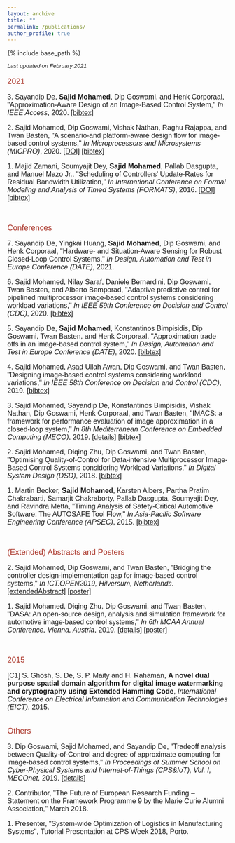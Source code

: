 ```yaml
---
layout: archive
title: ""
permalink: /publications/
author_profile: true
---
```


{% include base_path %}

<style>
p { margin-bottom: 0px; }
</style>


<font face="helvetica" size="2">
<p><i>Last updated on February 2021</i></p></font>



<font face="helvetica" color="#A93226" size="4">
<p>2021</p></font>

<font face="helvetica" size="3"> 

<p>3. Sayandip De,<b> Sajid Mohamed</b>, Dip Goswami, and Henk Corporaal, &quot;Approximation-Aware Design of an Image-Based Control System,&quot; <i>In IEEE Access</i>, 2020. <a href="http://sajid-mohamed.github.io/files/bib_de2020access.txt" target="_blank">[bibtex]</a><a href="https://ieeexplore.ieee.org/stamp/stamp.jsp?tp=&arnumber=9189775" target="_blank"><img src="/images/download.png" height="10" width="20"></a></p>

<p>2. Sajid Mohamed, Dip Goswami, Vishak Nathan, Raghu Rajappa, and Twan Basten, &quot;A scenario-and platform-aware design flow for image-based control systems,&quot; <i>In Microprocessors and Microsystems (MICPRO)</i>, 2020. <a href="https://doi.org/10.1016/j.micpro.2020.103037" target="_blank">[DOI]</a> <a href="http://sajid-mohamed.github.io/files/bib_mohamed2020scenario.txt" target="_blank">[bibtex]</a> <a href="https://sajid-mohamed.github.io/files/103037preprint.pdf" target="_blank"><img src="/images/download.png" height="10" width="20"></a></p>

<p>1. Majid Zamani, Soumyajit Dey, <b>Sajid Mohamed</b>, Pallab Dasgupta, and Manuel Mazo Jr., &quot;Scheduling of Controllers' Update-Rates for Residual Bandwidth Utilization,&quot; <i>In International Conference on Formal Modeling and Analysis of Timed Systems (FORMATS)</i>, 2016. <a href="https://doi.org/10.1007/978-3-319-44878-7_6" target="_blank">[DOI]</a> <a href="http://sajid-mohamed.github.io/files/bib_formats.txt" target="_blank">[bibtex]</a></p>

</font><br>

<font face="helvetica" color="#A93226" size="4">
<p>Conferences</p></font>

<font face="helvetica" size="3">
<p>7. Sayandip De, Yingkai Huang, <b>Sajid Mohamed</b>, Dip Goswami, and Henk Corporaal, &quot;Hardware- and Situation-Aware Sensing for Robust
Closed-Loop Control Systems,&quot; <i>In Design, Automation and Test in Europe Conference (DATE)</i>, 2021. <a href="https://sajid-mohamed.github.io/files/DATE2021paper.pdf" target="_blank"><img src="/images/download.png" height="10" width="20"></a></p>

<p>6. Sajid Mohamed, Nilay Saraf, Daniele Bernardini, Dip Goswami, Twan Basten, and Alberto Bemporad, &quot;Adaptive predictive control for pipelined multiprocessor image-based control systems considering workload variations,&quot; <i>In IEEE 59th Conference on Decision and Control (CDC)</i>, 2020. <a href="http://sajid-mohamed.github.io/files/bib_mohamed2020adaptive.txt" target="_blank">[bibtex]</a> <a href="https://sajid-mohamed.github.io/files/2020CDCmohamed.pdf" target="_blank"><img src="/images/download.png" height="10" width="20"></a><a href="https://sajid-mohamed.github.io/files/CDC20SMohamedv2.pptx" target="_blank"><img src="/images/slides.png" height="10" width="20"></a><a href="https://youtu.be/q1OrkSAIabo" target="_blank"><img src="/images/video.png" height="10" width="20"></a></p>

<p>5. Sayandip De, <b>Sajid Mohamed</b>, Konstantinos Bimpisidis, Dip Goswami, Twan Basten, and Henk Corporaal, &quot;Approximation trade offs in an image-based control system,&quot; <i>In Design, Automation and Test in Europe Conference (DATE)</i>, 2020. <a href="http://sajid-mohamed.github.io/files/bib_de2020approximation.txt" target="_blank">[bibtex]</a> <a href="https://sajid-mohamed.github.io/files/DATE2020paper.pdf" target="_blank"><img src="/images/download.png" height="10" width="20"></a><a href="https://sajid-mohamed.github.io/files/DATE2020slides.pdf" target="_blank"><img src="/images/slides.png" height="10" width="20"></a></p>

<p>4. Sajid Mohamed, Asad Ullah Awan, Dip Goswami, and Twan Basten, &quot;Designing image-based control systems considering workload variations,&quot; <i>In IEEE 58th Conference on Decision and Control (CDC)</i>, 2019. <a href="http://sajid-mohamed.github.io/files/bib_mohamed2019designing.txt" target="_blank">[bibtex]</a> <a href="https://pure.tue.nl/ws/portalfiles/portal/144403064/CDC_cam_ready.pdf" target="_blank"><img src="/images/download.png" height="10" width="20"></a><a href="https://sajid-mohamed.github.io/files/CDC19SMohamed.pptx" target="_blank"><img src="/images/slides.png" height="10" width="20"></a></p>

<p>3. Sajid Mohamed, Sayandip De, Konstantinos Bimpisidis, Vishak Nathan, Dip Goswami, Henk Corporaal, and Twan Basten, &quot;IMACS: a framework for performance evaluation of image approximation in a closed-loop system,&quot; <i>In 8th Mediterranean Conference on Embedded Computing (MECO)</i>, 2019. <a href="https://sajid-mohamed.github.io/tools/imacs/">[details]</a> <a href="http://sajid-mohamed.github.io/files/bib_mohamed2019imacs.txt" target="_blank">[bibtex]</a> <a href="https://pure.tue.nl/ws/portalfiles/portal/131905081/IMACS.pdf" target="_blank"><img src="/images/download.png" height="10" width="20"></a><a href="https://sajid-mohamed.github.io/files/IMACS_.pptx" target="_blank"><img src="/images/slides.png" height="10" width="20"></a></p>

<p>2. Sajid Mohamed, Diqing Zhu, Dip Goswami, and Twan Basten, &quot;Optimising Quality-of-Control for Data-intensive Multiprocessor Image-Based Control Systems considering Workload Variations,&quot; <i>In Digital System Design (DSD)</i>, 2018. <a href="http://sajid-mohamed.github.io/files/bib_mohamed2018optimising.txt" target="_blank">[bibtex]</a> <a href="https://pure.tue.nl/ws/portalfiles/portal/145692692/PID5432947.pdf" target="_blank"><img src="/images/download.png" height="10" width="20"></a><a href="https://sajid-mohamed.github.io/files/SPADe_DSD2018v2.pptx" target="_blank"><img src="/images/slides.png" height="10" width="20"></a></p>

<p>1. Martin Becker, <b>Sajid Mohamed</b>, Karsten Albers, Partha Pratim Chakrabarti, Samarjit Chakraborty, Pallab Dasgupta, Soumyajit Dey, and Ravindra Metta, &quot;Timing Analysis of Safety-Critical Automotive Software: The AUTOSAFE Tool Flow,&quot; <i> In Asia-Pacific Software Engineering Conference (APSEC)</i>, 2015. <a href="http://sajid-mohamed.github.io/files/bib_autosafe.txt">[bibtex]</a> <a href="http://sajid-mohamed.github.io/files/AUTOSAFE.pdf" target="_blank"><img src="/images/download.png" height="10" width="20"></a><a href="http://sajid-mohamed.github.io/files/AUTOSAFE_APSEC_2015.pptx" target="_blank"><img src="/images/slides.png" height="10" width="20"></a></p>

</font><br>

<font face="helvetica" color="#A93226" size="4">
<p>(Extended) Abstracts and Posters</p></font>


<font face="helvetica" size="3">
<p>2. Sajid Mohamed, Dip Goswami, and Twan Basten, &quot;Bridging the controller design-implementation gap for image-based control systems,&quot; <i>In ICT.OPEN2019,  Hilversum, Netherlands</i>. <a href="https://pure.tue.nl/ws/portalfiles/portal/123479680/ICTOPEN2019_abstract_32_1_.pdf" target="_blank">[extendedAbstract]</a> <a href="https://pure.tue.nl/ws/portalfiles/portal/123479426/MohamedS_Poster2_ICTOPEN19.pdf" target="_blank">[poster]</a></p>

<p>1. Sajid Mohamed, Diqing Zhu, Dip Goswami, and Twan Basten, &quot;DASA: An open-source design, analysis and simulation framework for automotive image-based control systems,&quot; <i>In 6th MCAA Annual Conference, Vienna, Austria</i>, 2019. <a href="https://research.tue.nl/en/publications/dasa-an-open-source-design-analysis-and-simulation-framework-for-" target="_blank">[details]</a> <a href="https://pure.tue.nl/ws/portalfiles/portal/123479221/MCAA_poster_Sajid.pdf" target="_blank">[poster]</a></p>

</font><br>

<font face="helvetica" color="#A93226" size="4">
<p>2015</p></font>

<font face="helvetica" size="3"> 

<p>[C1] S. Ghosh, S. De, S. P. Maity and H. Rahaman, <b>A novel dual purpose spatial domain algorithm for digital image watermarking and cryptography using Extended Hamming Code</b>, <i>International Conference on Electrical Information and Communication Technologies (EICT)</i>, 2015.</p>
</font><br>


<font face="helvetica" color="#A93226" size="4">
<p>Others</p></font>


<font face="helvetica" size="3">

<p>3. Dip Goswami, Sajid Mohamed, and Sayandip De, &quot;Tradeoff analysis between Quality-of-Control and degree of approximate computing for image-based control systems,&quot; <i>In Proceedings of Summer School on Cyber-Physical Systems and Internet-of-Things (CPS&IoT), Vol. I, MECOnet,</i> 2019. <a href="https://www.researchgate.net/publication/333811037_Proceedings_of_CPSIoT2019_Cyber_Physical_Systems_and_Internet_of_Things" target="_blank">[details]</a> <a href="http://sajid-mohamed.github.io/files/CPSIoTTutorial.pptx" target="_blank"><img src="/images/slides.png" height="10" width="20"></a></p>

<p>2. Contributor, &quot;The Future of European Research Funding – Statement on the Framework Programme 9 by the Marie Curie Alumni Association,&quot; March 2018.</p>

<p>1. Presenter, &quot;System-wide Optimization of Logistics in Manufacturing Systems&quot;, Tutorial Presentation at CPS Week 2018, Porto.</p>
